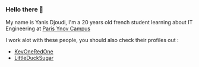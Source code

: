 ### Hello there 👋
My name is Yanis Djoudi, I'm a 20 years old french student learning about IT Engineering at [Paris Ynov Campus](https://www.ynov-paris.com/)

I work alot with these people, you should also check their profiles out :
- [KevOneRedOne](https://github.com/KevOneRedOne)
- [LittleDuckSugar](https://github.com/LittleDuckSugar)

<!--
**Tadayoshi123/tadayoshi123** is a ✨ _special_ ✨ repository because its `README.md` (this file) appears on your GitHub profile.

Here are some ideas to get you started:

- 🔭 I’m currently working on ...
- 🌱 I’m currently learning ...
- 👯 I’m looking to collaborate on ...
- 🤔 I’m looking for help with ...
- 💬 Ask me about ...
- 📫 How to reach me: ...
- 😄 Pronouns: ...
- ⚡ Fun fact: ...
-->

